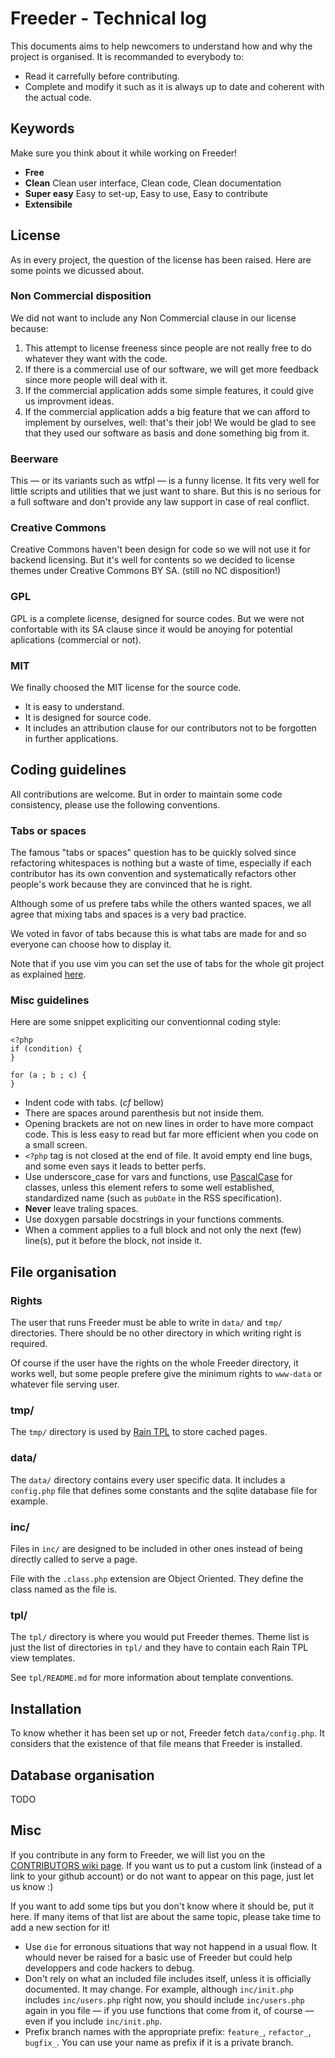 Freeder - Technical log
=======================

This documents aims to help newcomers to understand how and why the project is
organised. It is recommanded to everybody to:

 * Read it carrefully before contributing.
 * Complete and modify it such as it is always up to date and coherent with the
   actual code.


Keywords
--------

Make sure you think about it while working on Freeder!

 * **Free**
 * **Clean** Clean user interface, Clean code, Clean documentation
 * **Super easy** Easy to set-up, Easy to use, Easy to contribute
 * **Extensibile**


License
-------

As in every project, the question of the license has been raised. Here are some
points we dicussed about.

### Non Commercial disposition

We did not want to include any Non Commercial clause in our license because:

  1. This attempt to license freeness since people are not really free to do
	 whatever they want with the code.
  2. If there is a commercial use of our software, we will get more feedback
	 since more people will deal with it.
  3. If the commercial application adds some simple features, it could give us
	 improvment ideas.
  4. If the commercial application adds a big feature that we can afford to
	 implement by ourselves, well: that's their job! We would be glad to see
	 that they used our software as basis and done something big from it.

### Beerware

This — or its variants such as wtfpl — is a funny license. It fits very well for
little scripts and utilities that we just want to share. But this is no serious
for a full software and don't provide any law support in case of real conflict.

### Creative Commons

Creative Commons haven't been design for code so we will not use it for backend
licensing. But it's well for contents so we decided to license themes under
Creative Commons BY SA. (still no NC disposition!)

### GPL

GPL is a complete license, designed for source codes. But we were not
confortable with its SA clause since it would be anoying for potential
aplications (commercial or not).

### MIT

We finally choosed the MIT license for the source code.

 * It is easy to understand.
 * It is designed for source code.
 * It includes an attribution clause for our contributors not to be forgotten in
   further applications.



Coding guidelines
-----------------

All contributions are welcome. But in order to maintain some code consistency,
please use the following conventions.

### Tabs or spaces

The famous "tabs or spaces" question has to be quickly solved since refactoring
whitespaces is nothing but a waste of time, especially if each contributor has
its own convention and systematically refactors other people's work because they
are convinced that he is right.

Although some of us prefere tabs while the others wanted spaces, we all agree
that mixing tabs and spaces is a very bad practice.

We voted in favor of tabs because this is what tabs are made for and so everyone
can choose how to display it.

Note that if you use vim you can set the use of tabs for the whole git project
as explained [here](http://phyks.me/2014/07/specific_vim_config_git.html).

### Misc guidelines

Here are some snippet expliciting our conventionnal coding style:

```
<?php
if (condition) {
}

for (a ; b ; c) {
}
```

 * Indent code with tabs. (*cf* bellow)
 * There are spaces around parenthesis but not inside them.
 * Opening brackets are not on new lines in order to have more compact code.
   This is less easy to read but far more efficient when you code on a small
   screen.
 * `<?php` tag is not closed at the end of file. It avoid empty end line bugs,
   and some even says it leads to better perfs.
 * Use underscore\_case for vars and functions, use [PascalCase](https://en.wikipedia.org/wiki/PascalCase) for classes, unless this element refers to some well established, standardized name (such as `pubDate` in the RSS specification).
 * **Never** leave traling spaces.
 * Use doxygen parsable docstrings in your functions comments.
 * When a comment applies to a full block and not only the next (few) line(s), put it before the block, not inside it.


File organisation
-----------------

### Rights

The user that runs Freeder must be able to write in `data/` and `tmp/`
directories. There should be no other directory in which writing right is
required.

Of course if the user have the rights on the whole Freeder directory, it works
well, but some people prefere give the minimum rights to `www-data` or whatever
file serving user.

### tmp/

The `tmp/` directory is used by [Rain TPL](http://www.raintpl.com) to store
cached pages.

### data/

The `data/` directory contains every user specific data. It includes a
`config.php` file that defines some constants and the sqlite database file for
example.

### inc/

Files in `inc/` are designed to be included in other ones instead of being
directly called to serve a page.

File with the `.class.php` extension are Object Oriented. They define the class
named as the file is.

### tpl/

The `tpl/` directory is where you would put Freeder themes. Theme list is just
the list of directories in `tpl/` and they have to contain each Rain TPL view
templates.

See `tpl/README.md` for more information about template conventions.


Installation
------------

To know whether it has been set up or not, Freeder fetch `data/config.php`. It
considers that the existence of that file means that Freeder is installed.


Database organisation
---------------------

TODO


Misc
----

If you contribute in any form to Freeder, we will list you on the [CONTRIBUTORS wiki page](https://github.com/FreederTeam/Freeder/wiki/CONTRIBUTORS). If you want us to put a custom link (instead of a link to your github account) or do not want to appear on this page, just let us know :)

If you want to add some tips but you don't know where it should be, put it here. If many items of that list are about the same topic, please take time to add a new section for it!

 * Use `die` for erronous situations that way not happend in a usual flow. It whould never be raised for a basic use of Freeder but could help developpers and code hackers to debug.
 * Don't rely on what an included file includes itself, unless it is officially documented. It may change. For example, although `inc/init.php` includes `inc/users.php` right now, you should include `inc/users.php` again in you file — if you use functions that come from it, of course — even if you include `inc/init.php`.
 * Prefix branch names with the appropriate prefix: `feature_`, `refactor_`, `bugfix_`. You can use your name as prefix if it is a private branch.
